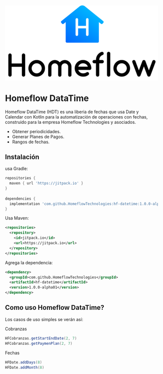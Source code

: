![](static/logo.png)

Homeflow DataTime
=====

Homeflow DataTime (HDT) es una liberia de fechas que usa Date y Calendar con Kotlin para la automatización de operaciones con fechas, construido para la empresa Homeflow Technologies y asociados.

  - Obtener periodicidades.
  - Generar Planes de Pagos.
  - Rangos de fechas.

Instalación
--------
usa Gradle:

```gradle
repositories {
  maven { url 'https://jitpack.io' }
}

dependencies {
  implementation 'com.github.HomeflowTechnologies:hf-datetime:1.0.0-alpha01'
}
```

Usa Maven:

```xml
<repositories>
  <repository>
    <id>jitpack.io</id>
    <url>https://jitpack.io</url>
  </repository>
</repositories>
```
Agrega la dependencia:

```xml
<dependency>
  <groupId>com.github.HomeflowTechnologies</groupId>
  <artifactId>hf-datetime</artifactId>
  <version>1.0.0-alpha01</version>
</dependency>
```

Como uso Homeflow DataTime?
-------------------

Los casos de uso simples se verán así:

Cobranzas
```java
HFCobranzas.getStartEndDate(2, 7)
HFCobranzas.getPaymenPlan(2, 7)
```

Fechas
```java
HFDate.addDays(8)
HFDate.addMonth(8)
```
